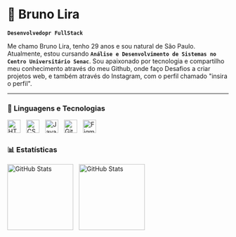# 📌 Bruno Lira

**`Desenvolvedopr FullStack`**

Me chamo Bruno Lira, tenho 29 anos e sou natural de São Paulo. Atualmente, estou cursando **`Análise e Desenvolvimento de Sistemas no Centro Universitário Senac`**. Sou apaixonado por tecnologia e compartilho meu conhecimento através do meu Github, onde faço Desafios a criar projetos web, e também através do Instagram, com o perfil chamado "insira o perfil".

---

### 🤖 Linguagens e Tecnologias

<img
    align="left" 
    alt="HTML" 
    title="HTML"
    width="30px" 
    style="padding-right: 10px;" 
src="https://cdn.jsdelivr.net/gh/devicons/devicon@latest/icons/html5/html5-plain-wordmark.svg" />

<img
   align="left" 
    alt="CSS" 
    title="CSS"
    width="30px" 
    style="padding-right: 10px;" 
src="https://cdn.jsdelivr.net/gh/devicons/devicon@latest/icons/css3/css3-plain-wordmark.svg" />

<img
   align="left" 
    alt="Javascript" 
    title="Javascript"
    width="30px" 
    style="padding-right: 10px;" 
src="https://cdn.jsdelivr.net/gh/devicons/devicon@latest/icons/javascript/javascript-plain.svg" />

<img 
   align="left" 
    alt="Git" 
    title="Git"
    width="30px" 
    style="padding-right: 10px;"
src="https://cdn.jsdelivr.net/gh/devicons/devicon@latest/icons/git/git-original.svg"/>



<img 
   align="left" 
    alt="Figma" 
    title="Figma"
    width="30px" 
    style="padding-right: 10px;"
src="https://cdn.jsdelivr.net/gh/devicons/devicon@latest/icons/figma/figma-original.svg" />

<br/>
<br/>

### 📊 Estatísticas
<p>
  <img 
    align="left" 
    alt="GitHub Stats" 
    height="150" 
    style="padding-right: 10px;"
    src="https://github-readme-stats.vercel.app/api?username=Bru-lira&show_icons=true&theme=tokyonight&include_all_commits=true&locale=pt-br" 
  />
<img 
      align="left" 
      alt="GitHub Stats" 
      height="150" 
      src="https://github-readme-stats.vercel.app/api/top-langs/?username=Bru-lira&theme=tokyonight&layout=compact&custom_title=Tecnologias&langs_count=9" 
  />

</p>

